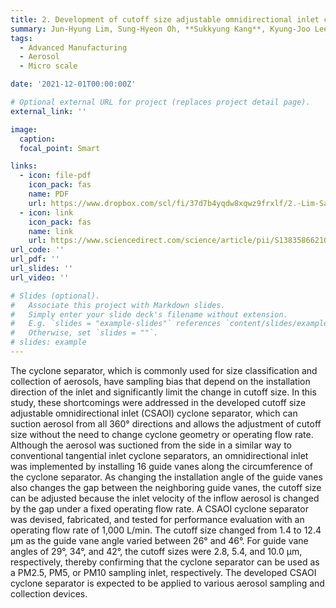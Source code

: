 ```yaml
---
title: 2. Development of cutoff size adjustable omnidirectional inlet cyclone separator
summary: Jun-Hyung Lim, Sung-Hyeon Oh, **Sukkyung Kang**, Kyung-Joo Lee and Se-Jin Yook, **Separation and Purification Technology**, vol. 276, issue 1, 11937, 2021.
tags:
  - Advanced Manufacturing
  - Aerosol
  - Micro scale

date: '2021-12-01T00:00:00Z'

# Optional external URL for project (replaces project detail page).
external_link: ''

image:
  caption:   
  focal_point: Smart

links:
  - icon: file-pdf
    icon_pack: fas
    name: PDF
    url: https://www.dropbox.com/scl/fi/37d7b4yqdw8xqwz9frxlf/2.-Lim-SaPT-2021.pdf?rlkey=8lm9ftploe6wgvorogm7x4k6s&dl=0
  - icon: link
    icon_pack: fas
    name: link
    url: https://www.sciencedirect.com/science/article/pii/S1383586621011060
url_code: ''
url_pdf: ''
url_slides: ''
url_video: ''

# Slides (optional).
#   Associate this project with Markdown slides.
#   Simply enter your slide deck's filename without extension.
#   E.g. `slides = "example-slides"` references `content/slides/example-slides.md`.
#   Otherwise, set `slides = ""`.
# slides: example
---
```


The cyclone separator, which is commonly used for size classification and collection of aerosols, have sampling bias that depend on the installation direction of the inlet and significantly limit the change in cutoff size. In this study, these shortcomings were addressed in the developed cutoff size adjustable omnidirectional inlet (CSAOI) cyclone separator, which can suction aerosol from all 360° directions and allows the adjustment of cutoff size without the need to change cyclone geometry or operating flow rate. Although the aerosol was suctioned from the side in a similar way to conventional tangential inlet cyclone separators, an omnidirectional inlet was implemented by installing 16 guide vanes along the circumference of the cyclone separator. As changing the installation angle of the guide vanes also changes the gap between the neighboring guide vanes, the cutoff size can be adjusted because the inlet velocity of the inflow aerosol is changed by the gap under a fixed operating flow rate. A CSAOI cyclone separator was devised, fabricated, and tested for performance evaluation with an operating flow rate of 1,000 L/min. The cutoff size changed from 1.4 to 12.4 μm as the guide vane angle varied between 26° and 46°. For guide vane angles of 29°, 34°, and 42°, the cutoff sizes were 2.8, 5.4, and 10.0 μm, respectively, thereby confirming that the cyclone separator can be used as a PM2.5, PM5, or PM10 sampling inlet, respectively. The developed CSAOI cyclone separator is expected to be applied to various aerosol sampling and collection devices.

